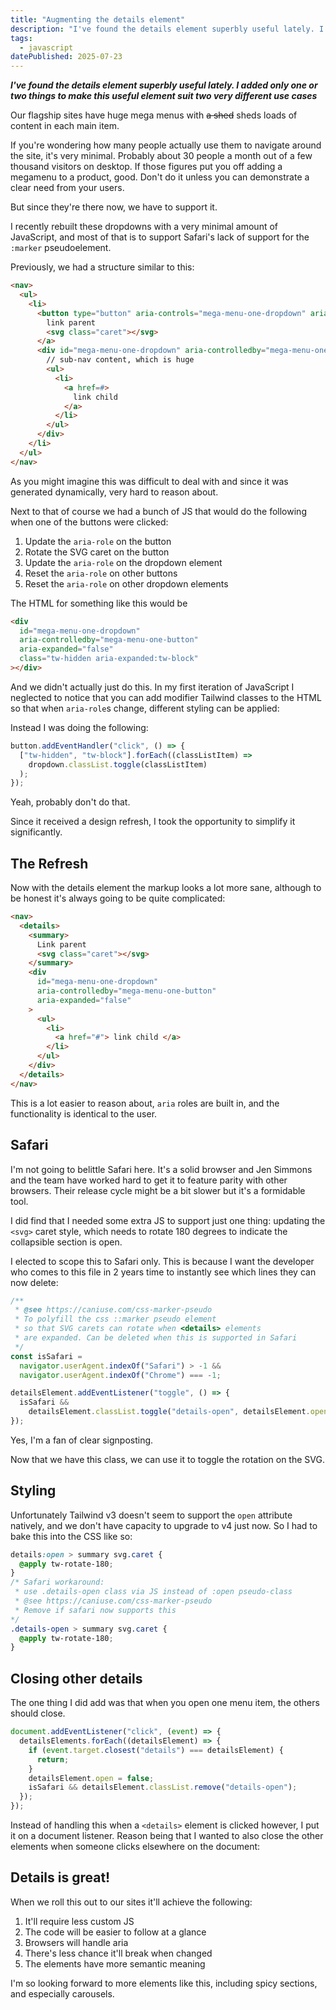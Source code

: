 ```yaml
---
title: "Augmenting the details element"
description: "I've found the details element superbly useful lately. I added only one or two things to make this useful element suit two very different use cases"
tags:
  - javascript
datePublished: 2025-07-23
---
```


**_I've found the details element superbly useful lately. I added only one or two things to make this useful element suit two very different use cases_**

Our flagship sites have huge mega menus with <s>a shed</s> sheds loads of content in each main item. 

If you're wondering how many people actually use them to navigate around the site, it's very minimal. Probably about 30 people a month out of a few thousand visitors on desktop. If those figures put you off adding a megamenu to a product, good. Don't do it unless you can demonstrate a clear need from your users.

But since they're there now, we have to support it.

I recently rebuilt these dropdowns with a very minimal amount of JavaScript, and most of that is to support Safari's lack of support for the `:marker` pseudoelement.

Previously, we had a structure similar to this:

```html
<nav>
  <ul>
    <li>
      <button type="button" aria-controls="mega-menu-one-dropdown" aria-expanded="false" id="mega-menu-one-button">
        link parent
        <svg class="caret"></svg>
      </a>
      <div id="mega-menu-one-dropdown" aria-controlledby="mega-menu-one-button" aria-expanded="false">
        // sub-nav content, which is huge
        <ul>
          <li>
            <a href=#>
              link child
            </a>
          </li>
        </ul>
      </div>
    </li>
  </ul>
</nav>

```

As you might imagine this was difficult to deal with and since it was generated dynamically, very hard to reason about.

Next to that of course we had a bunch of JS that would do the following when one of the buttons were clicked:

1. Update the `aria-role` on the button
2. Rotate the SVG caret on the button
3. Update the `aria-role` on the dropdown element
4. Reset the `aria-role` on other buttons
5. Reset the `aria-role` on other dropdown elements

The HTML for something like this would be

```html
<div
  id="mega-menu-one-dropdown"
  aria-controlledby="mega-menu-one-button"
  aria-expanded="false"
  class="tw-hidden aria-expanded:tw-block"
></div>
```
And we didn't actually just do this. In my first iteration of JavaScript I neglected to notice that you can add modifier Tailwind classes to the HTML so that when `aria-role`s change, different styling can be applied:

Instead I was doing the following:

```javascript
button.addEventHandler("click", () => {
  ["tw-hidden", "tw-block"].forEach((classListItem) =>
    dropdown.classList.toggle(classListItem)
  );
});
```

Yeah, probably don't do that.

Since it received a design refresh, I took the opportunity to simplify it significantly.

## The Refresh

Now with the details element the markup looks a lot more sane, although to be honest it's always going to be quite complicated:

```html
<nav>
  <details>
    <summary>
      Link parent
      <svg class="caret"></svg>
    </summary>
    <div
      id="mega-menu-one-dropdown"
      aria-controlledby="mega-menu-one-button"
      aria-expanded="false"
    >
      <ul>
        <li>
          <a href="#"> link child </a>
        </li>
      </ul>
    </div>
  </details>
</nav>
```

This is a lot easier to reason about, `aria` roles are built in, and the functionality is identical to the user.

## Safari

I'm not going to belittle Safari here. It's a solid browser and Jen Simmons and the team have worked hard to get it to feature parity with other browsers. Their release cycle might be a bit slower but it's a formidable tool.

I did find that I needed some extra JS to support just one thing: updating the `<svg>` caret style, which needs to rotate 180 degrees to indicate the collapsible section is open.

I elected to scope this to Safari only. This is because I want the developer who comes to this file in 2 years time to instantly see which lines they can now delete:

```javascript
/**
 * @see https://caniuse.com/css-marker-pseudo
 * To polyfill the css ::marker pseudo element
 * so that SVG carets can rotate when <details> elements
 * are expanded. Can be deleted when this is supported in Safari
 */
const isSafari =
  navigator.userAgent.indexOf("Safari") > -1 &&
  navigator.userAgent.indexOf("Chrome") === -1;

detailsElement.addEventListener("toggle", () => {
  isSafari &&
    detailsElement.classList.toggle("details-open", detailsElement.open);
});
```

Yes, I'm a fan of clear signposting.

Now that we have this class, we can use it to toggle the rotation on the SVG.

## Styling

Unfortunately Tailwind v3 doesn't seem to support the `open` attribute natively, and we don't have capacity to upgrade to v4 just now. So I had to bake this into the CSS like so:

```css
details:open > summary svg.caret {
  @apply tw-rotate-180;
}
/* Safari workaround: 
 * use .details-open class via JS instead of :open pseudo-class 
 * @see https://caniuse.com/css-marker-pseudo
 * Remove if safari now supports this
*/
.details-open > summary svg.caret {
  @apply tw-rotate-180;
}
```

## Closing other details

The one thing I did add was that when you open one menu item, the others should close.

```javascript
document.addEventListener("click", (event) => {
  detailsElements.forEach((detailsElement) => {
    if (event.target.closest("details") === detailsElement) {
      return;
    }
    detailsElement.open = false;
    isSafari && detailsElement.classList.remove("details-open");
  });
});
```
Instead of handling this when a `<details>` element is clicked however, I put it on a document listener. Reason being that I wanted to also close the other elements when someone clicks elsewhere on the document: 

## Details is great!

When we roll this out to our sites it'll achieve the following:

1. It'll require less custom JS
2. The code will be easier to follow at a glance
3. Browsers will handle aria
4. There's less chance it'll break when changed
5. The elements have more semantic meaning

I'm so looking forward to more elements like this, including spicy sections, and especially carousels.